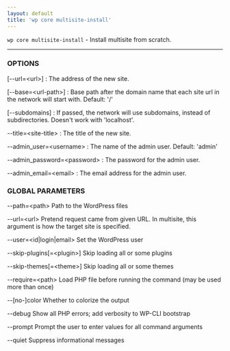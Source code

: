 ```yaml
---
layout: default
title: 'wp core multisite-install'
---
```


`wp core multisite-install` - Install multisite from scratch.

<hr />

### OPTIONS

[\--url=&lt;url&gt;]
: The address of the new site.

[\--base=&lt;url-path&gt;]
: Base path after the domain name that each site url in the network will start with.
Default: '/'

[\--subdomains]
: If passed, the network will use subdomains, instead of subdirectories. Doesn't work with 'localhost'.

\--title=&lt;site-title&gt;
: The title of the new site.

\--admin_user=&lt;username&gt;
: The name of the admin user. Default: 'admin'

\--admin_password=&lt;password&gt;
: The password for the admin user.

\--admin_email=&lt;email&gt;
: The email address for the admin user.

### GLOBAL PARAMETERS

  \--path=&lt;path&gt;
      Path to the WordPress files

  \--url=&lt;url&gt;
      Pretend request came from given URL. In multisite, this argument is how the target site is specified.

  \--user=&lt;id|login|email&gt;
      Set the WordPress user

  \--skip-plugins[=&lt;plugin&gt;]
      Skip loading all or some plugins

  \--skip-themes[=&lt;theme&gt;]
      Skip loading all or some themes

  \--require=&lt;path&gt;
      Load PHP file before running the command (may be used more than once)

  \--[no-]color
      Whether to colorize the output

  \--debug
      Show all PHP errors; add verbosity to WP-CLI bootstrap

  \--prompt
      Prompt the user to enter values for all command arguments

  \--quiet
      Suppress informational messages



